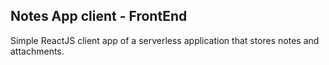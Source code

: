 ## Notes App client - FrontEnd

Simple ReactJS client app of a serverless application that stores notes and attachments.